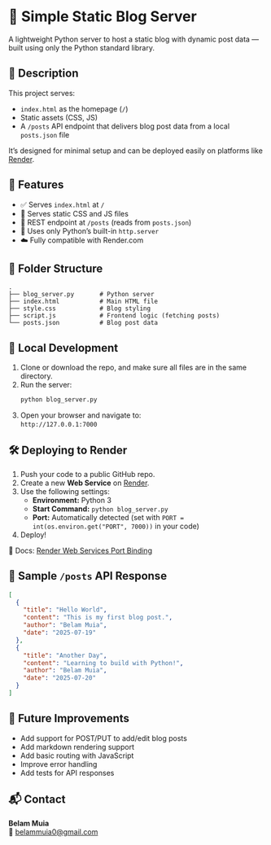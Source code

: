 # 📝 Simple Static Blog Server

A lightweight Python server to host a static blog with dynamic post data — built using only the Python standard library.

## 🚀 Description

This project serves:

- `index.html` as the homepage (`/`)
- Static assets (CSS, JS)
- A `/posts` API endpoint that delivers blog post data from a local `posts.json` file

It’s designed for minimal setup and can be deployed easily on platforms like [Render](https://render.com).

## 🌟 Features

- ✅ Serves `index.html` at `/`
- 🎨 Serves static CSS and JS files
- 📰 REST endpoint at `/posts` (reads from `posts.json`)
- 🐍 Uses only Python’s built-in `http.server`
- ☁️ Fully compatible with Render.com

## 📂 Folder Structure

```
.
├── blog_server.py       # Python server
├── index.html           # Main HTML file
├── style.css            # Blog styling
├── script.js            # Frontend logic (fetching posts)
└── posts.json           # Blog post data
```

## 🧪 Local Development

1. Clone or download the repo, and make sure all files are in the same directory.
2. Run the server:
   ```bash
   python blog_server.py
   ```
3. Open your browser and navigate to:  
   `http://127.0.0.1:7000`

## 🛠️ Deploying to Render

1. Push your code to a public GitHub repo.
2. Create a new **Web Service** on [Render](https://dashboard.render.com/).
3. Use the following settings:
   - **Environment:** Python 3
   - **Start Command:** `python blog_server.py`
   - **Port:** Automatically detected (set with `PORT = int(os.environ.get("PORT", 7000))` in your code)
4. Deploy!

📘 Docs: [Render Web Services Port Binding](https://render.com/docs/web-services#port-binding)

## 📡 Sample `/posts` API Response

```json
[
  {
    "title": "Hello World",
    "content": "This is my first blog post.",
    "author": "Belam Muia",
    "date": "2025-07-19"
  },
  {
    "title": "Another Day",
    "content": "Learning to build with Python!",
    "author": "Belam Muia",
    "date": "2025-07-20"
  }
]
```

## 🚧 Future Improvements

- Add support for POST/PUT to add/edit blog posts
- Add markdown rendering support
- Add basic routing with JavaScript
- Improve error handling
- Add tests for API responses

## 📬 Contact

**Belam Muia**  
📧 [belammuia0@gmail.com](mailto:belammuia0@gmail.com)
